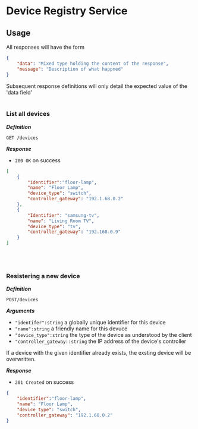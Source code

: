 # Device Registry Service

## Usage 

All responses will have the form 

```json
{
    "data": "Mixed type holding the content of the response",
    "message": "Description of what happned"
}
```

Subsequent response definitions will only detail the expected value of the 'data field' 
<br />
<br />

### List all devices

***Definition***

`GET /devices`

***Response***

- `200 OK` on success

```json
[
    {
        "identifier":"floor-lamp",
        "name": "Floor Lamp",
        "device_type": "switch",
        "controller_gateway": "192.1.68.0.2"
    },
    {
        "Identifier": "samsung-tv",
        "name": "Living Room TV",
        "device_type": "tv",
        "controller_gateway": "192.168.0.9"
    }
]
```

<br />
<br />

### Resistering a new device 

***Definition*** 

`POST/devices`

***Arguments***

- `"identifer":string` a globally unique identifier for this device
- `"name":string` a friendly name for this devuce 
- `"device_type":string` the type of the device as understood by the client 
- `"controller_gateway::string` the IP address of the device's controller

If a device with the given identifier already exists, the exsting device will be overwritten. 

***Response***

- `201 Created` on success

```json
{
    "identifier":"floor-lamp",
    "name": "Floor Lamp",
    "device_type": "switch",
    "controller_gateway": "192.1.68.0.2"
}
````





